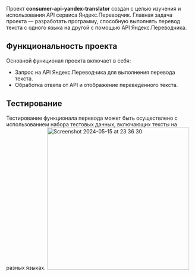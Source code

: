 Проект **consumer-api-yandex-translator** создан с целью изучения и использования API сервиса Яндекс.Переводчик. Главная задача проекта — разработать программу, способную выполнять перевод текста с одного языка на другой с помощью API Яндекс.Переводчика.

## Функциональность проекта

Основной функционал проекта включает в себя:
- Запрос на API Яндекс.Переводчика для выполнения перевода текста.
- Обработка ответа от API и отображение переведенного текста.

## Тестирование

Тестирование функционала перевода может быть осуществлено с использованием набора тестовых данных, включающих тексты на разных языках.
<img width="382" alt="Screenshot 2024-05-15 at 23 36 30" src="https://github.com/devolw/consumer-api-yandex-translator/assets/104515806/1f075b47-9326-4966-acf3-7eefa8362cb2">